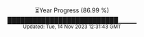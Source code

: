 <p align="center">
⏳Year Progress (86.99 %) <br>
██████████████████████████▁▁▁▁ <br>
<sub>Updated: Tue, 14 Nov 2023 12:31:43 GMT</sub>
</p>

